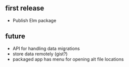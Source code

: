 ## first release

- Publish Elm package


## future

- API for handling data migrations
- store data remotely (gist?)
- packaged app has menu for opening alt file locations
